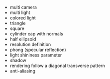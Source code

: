 - multi camera
- multi light
- colored light
- triangle
- square
- cylinder cap with normals
- half ellipsoid
- resolution definition
- phong (specular reflection)
- light shininess parameter
- shadow
- rendering follow a diagonal transverse pattern
- anti-aliasing

